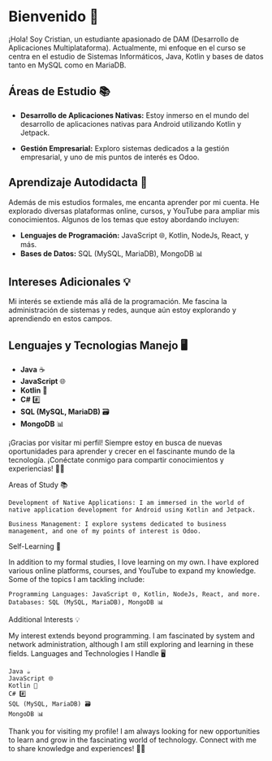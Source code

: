 # Bienvenido 👋

¡Hola! Soy Cristian, un estudiante apasionado de DAM (Desarrollo de Aplicaciones Multiplataforma). Actualmente, mi enfoque en el curso se centra en el estudio de Sistemas Informáticos, Java, Kotlin y bases de datos tanto en MySQL como en MariaDB.

## Áreas de Estudio 📚

- **Desarrollo de Aplicaciones Nativas:** Estoy inmerso en el mundo del desarrollo de aplicaciones nativas para Android utilizando Kotlin y Jetpack.

- **Gestión Empresarial:** Exploro sistemas dedicados a la gestión empresarial, y uno de mis puntos de interés es Odoo.

## Aprendizaje Autodidacta 🚀

Además de mis estudios formales, me encanta aprender por mi cuenta. He explorado diversas plataformas online, cursos, y YouTube para ampliar mis conocimientos. Algunos de los temas que estoy abordando incluyen:

- **Lenguajes de Programación:** JavaScript 🌐, Kotlin, NodeJs, React, y más.
- **Bases de Datos:** SQL (MySQL, MariaDB), MongoDB 📊

## Intereses Adicionales 💡

Mi interés se extiende más allá de la programación. Me fascina la administración de sistemas y redes, aunque aún estoy explorando y aprendiendo en estos campos.

## Lenguajes y Tecnologias Manejo 🖥️


- **Java** ☕
- **JavaScript** 🌐
- **Kotlin** 🚀
- **C#** 	#️⃣
- **SQL (MySQL, MariaDB)** 🗃️
- **MongoDB** 📊

¡Gracias por visitar mi perfil! Siempre estoy en busca de nuevas oportunidades para aprender y crecer en el fascinante mundo de la tecnología. ¡Conéctate conmigo para compartir conocimientos y experiencias! 👨‍💻

Areas of Study 📚

    Development of Native Applications: I am immersed in the world of native application development for Android using Kotlin and Jetpack.

    Business Management: I explore systems dedicated to business management, and one of my points of interest is Odoo.

Self-Learning 🚀

In addition to my formal studies, I love learning on my own. I have explored various online platforms, courses, and YouTube to expand my knowledge. Some of the topics I am tackling include:

    Programming Languages: JavaScript 🌐, Kotlin, NodeJs, React, and more.
    Databases: SQL (MySQL, MariaDB), MongoDB 📊

Additional Interests 💡

My interest extends beyond programming. I am fascinated by system and network administration, although I am still exploring and learning in these fields.
Languages and Technologies I Handle 🖥️

    Java ☕
    JavaScript 🌐
    Kotlin 🚀
    C# #️⃣
    SQL (MySQL, MariaDB) 🗃️
    MongoDB 📊

Thank you for visiting my profile! I am always looking for new opportunities to learn and grow in the fascinating world of technology. Connect with me to share knowledge and experiences! 👨‍💻

